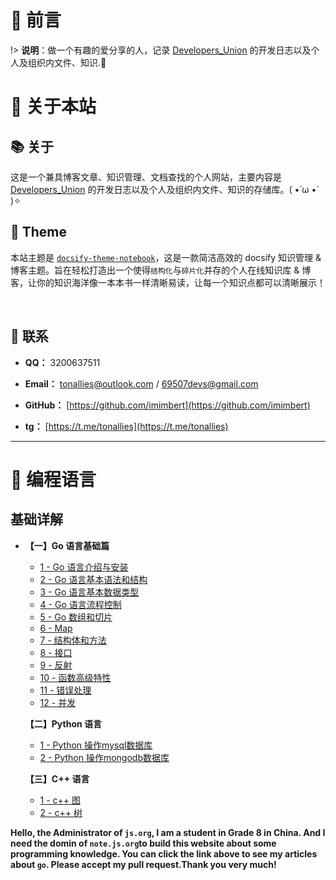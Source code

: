 # 🎨 前言

!> <b>说明</b>：做一个有趣的爱分享的人，记录 [Developers_Union](https://deversunion.com) 的开发日志以及个人及组织内文件、知识.🧡

# 🎉 关于本站

## 📚 关于

这是一个兼具博客文章、知识管理、文档查找的个人网站，主要内容是 [Developers_Union](https://deversunion.com) 的开发日志以及个人及组织内文件、知识的存储库。( •̀ ω •́ )✧

## 🎨 Theme

本站主题是 [`docsify-theme-notebook`](https://github.com/wugenqiang/NoteBook)，这是一款简洁高效的 docsify 知识管理 & 博客主题。旨在轻松打造出一个使得`结构化`与`碎片化`并存的个人在线知识库 & 博客，让你的知识海洋像一本本书一样清晰易读，让每一个知识点都可以清晰展示！ 

<img src="https://img.shields.io/github/stars/wugenqiang/NoteBook" data-origin="https://img.shields.io/github/stars/wugenqiang/NoteBook" alt=""> 
<img src="https://img.shields.io/github/forks/wugenqiang/NoteBook" data-origin="https://img.shields.io/github/forks/wugenqiang/NoteBook" alt="">


## 💌 联系

- **QQ：** 3200637511

- **Email：** tonallies@outlook.com / 69507devs@gmail.com

- **GitHub：** [https://github.com/imimbert](https://github.com/imimbert)  

- **tg：** [https://t.me/tonallies](https://t.me/tonallies)  
  
  
---


# 🍵 编程语言

## 基础详解

<!-- ?> 🔊 本部分由 [苍茫误此生](https://cangmang.xyz) 提供，感谢博主的分享 🐝 -->

* **【一】Go 语言基础篇**
  * [1 - Go 语言介绍与安装](Golang/Golang入门笔记-CH01-Go语言介绍与安装.md)
  * [2 - Go 语言基本语法和结构](Golang/Golang入门笔记-CH02-Go语言基本语法和结构.md)
  * [3 - Go 语言基本数据类型](/Golang/Golang入门笔记-CH03-Go语言基本数据类型.md)
  * [4 - Go 语言流程控制](/Golang/Golang入门笔记-CH04-Go语言流程控制.md)
  * [5 - Go 数组和切片](/Golang/Golang入门笔记-CH05-数组和切片.md)
  * [6 - Map](/Golang/Golang入门笔记-CH06-Map.md)
  * [7 - 结构体和方法](/Golang/Golang入门笔记-CH07-结构体和方法.md)
  * [8 - 接口](/Golang/Golang入门笔记-CH08-接口.md)
  * [9 - 反射](/Golang/Golang入门笔记-CH09-反射.md)
  * [10 - 函数高级特性](/Golang/Golang入门笔记-CH10-函数高级特性.md)
  * [11 - 错误处理](/Golang/Golang入门笔记-CH11-错误处理.md)
  * [12 - 并发](/Golang/Golang入门笔记-CH12-并发.md)

  **【二】Python 语言**
  * [1 - Python 操作mysql数据库](Python/python连接mysql数据库.md)
  * [2 - Python 操作mongodb数据库](Python/python操作mongodb数据库.md)

  **【三】C++ 语言**
  * [1 - c++ 图](C++/c++图详解.md)
  * [2 - c++ 树](c++/c++树详解.md)

**Hello, the Administrator of `js.org`, I am a student in Grade 8 in China. And I need the domin of `note.js.org`to build this website about some programming knowledge. You can click the link above to  see my articles about `go`. Please accept my pull request.Thank you very much!**  

